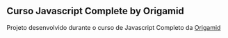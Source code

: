 ## Curso Javascript Complete by Origamid

Projeto desenvolvido durante o curso de Javascript Completo da [Origamid](https://www.origamid.com/)
